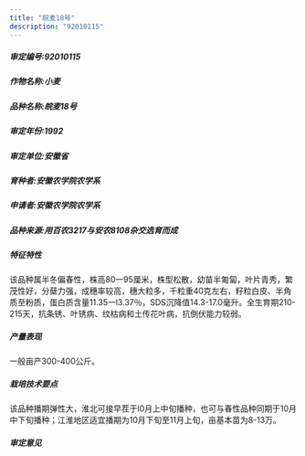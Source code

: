 ```yaml
---
title: "皖麦18号"
description: "92010115"
---
```

##### 审定编号:92010115

##### 作物名称:小麦

##### 品种名称:皖麦18号

##### 审定年份:1992

##### 审定单位:安徽省

##### 育种者:安徽农学院农学系

##### 申请者:安徽农学院农学系

##### 品种来源:用百农3217与安农8108杂交选育而成

##### 特征特性
该品种属半冬偏春性，株高80一95厘米，株型松散，幼苗半匍匐，叶片青秀，繁茂性好，分蘖力强，成穗率较高，穗大粒多，千粒重40克左右，籽粒白皮、半角质至粉质，蛋白质含量11.35一l3.37％，SDS沉降值14.3-17.0毫升。全生育期210-215天，抗条锈、叶锈病、纹枯病和土传花叶病，抗倒伏能力较弱。

##### 产量表现
一般亩产300-400公斤。

##### 栽培技术要点
该品种播期弹性大，淮北可接早茬于l0月上中旬播种，也可与春性品种同期于10月中下旬播种；江淮地区适宜播期为10月下旬至11月上旬，亩基本苗为8-13万。

##### 审定意见

